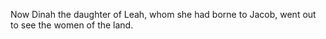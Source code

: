 Now Dinah the daughter of Leah, whom she had borne to Jacob, went out to see the women of the land.
